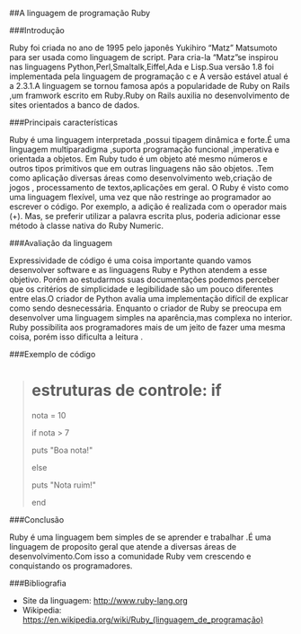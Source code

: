 ##A linguagem de programação Ruby

###Introdução

Ruby foi criada no ano de 1995 pelo japonês Yukihiro “Matz” Matsumoto para ser usada como linguagem de script.
Para cria-la “Matz”se inspirou nas linguagens Python,Perl,Smaltalk,Eiffel,Ada e Lisp.Sua versão 1.8 foi implementada
pela linguagem de programação c e  A versão estável atual é a 2.3.1.A linguagem se tornou famosa após a popularidade
de Ruby on Rails ,um framwork escrito em Ruby.Ruby on Rails auxilia no desenvolvimento de sites orientados a banco
de dados.

###Principais características

Ruby é uma linguagem interpretada ,possui tipagem dinâmica e forte.É uma linguagem multiparadigma ,suporta programação
funcional ,imperativa e orientada a objetos. Em Ruby tudo é um objeto até mesmo números e outros tipos primitivos que 
em outras linguagens  não são objetos. .Tem como aplicação diversas  áreas como desenvolvimento web,criação de jogos ,
processamento de textos,aplicações em geral. O Ruby é visto como uma linguagem flexível, uma vez que não restringe ao
programador ao escrever o código. Por exemplo, a adição é realizada com o operador mais (+). Mas, se preferir utilizar 
a palavra escrita plus, poderia adicionar esse método à classe nativa do Ruby Numeric.

###Avaliação da linguagem

Expressividade de código é uma coisa importante quando vamos desenvolver software e as linguagens Ruby e Python  atendem 
a esse objetivo. Porém ao estudarmos  suas documentações podemos perceber que  os critérios de simplicidade e legibilidade
são um pouco diferentes entre elas.O criador de Python avalia uma implementação difícil de explicar como sendo desnecessária.
Enquanto o criador de Ruby se preocupa em desenvolver uma linguagem  simples na aparência,mas complexa no interior.
Ruby possibilita aos programadores mais de um jeito de fazer uma mesma coisa, porém isso dificulta a leitura .

###Exemplo de código 

>
>    # estruturas de controle: if
>
>nota = 10
>
>if nota > 7
>
>  puts "Boa nota!"
>
>else
>
>  puts "Nota ruim!"
>
>end

###Conclusão 

Ruby é uma linguagem bem simples de se aprender e trabalhar .É uma linguagem de proposito geral que atende a diversas 
áreas de desenvolvimento.Com isso a comunidade Ruby vem crescendo e conquistando os programadores.

###Bibliografia

* Site da linguagem: http://www.ruby-lang.org
* Wikipedia: https://en.wikipedia.org/wiki/Ruby_(linguagem_de_programação)

